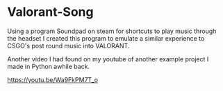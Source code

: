 # Valorant-Song
Using a program Soundpad on steam for shortcuts to play music through the headset I created this program to emulate a similar experience to CSGO's post round music into VALORANT.


Another video I had found on my youtube of another example project I made in Python awhile back. 

https://youtu.be/Wa9FkPM7T_o
